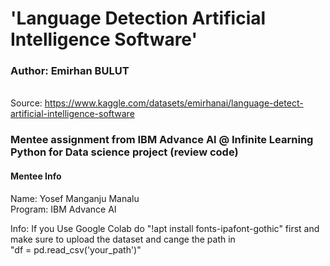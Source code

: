 #  'Language Detection Artificial Intelligence Software'
### Author: Emirhan BULUT
<br>Source: https://www.kaggle.com/datasets/emirhanai/language-detect-artificial-intelligence-software
### Mentee assignment from IBM Advance Al @ Infinite Learning Python for Data science project (review code)
#### Mentee Info
Name: Yosef Manganju Manalu
<br>Program: IBM Advance AI

Info:
If you Use Google Colab do "!apt install fonts-ipafont-gothic" first and make sure to upload the dataset and cange the path in 
<br> "df = pd.read_csv('your_path')"
